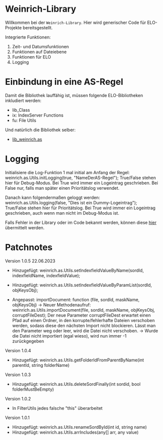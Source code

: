 # Weinrich-Library

Willkommen bei der `Weinrich-Library`. Hier wird generischer Code für ELO-Projekte bereitsgestellt.

Integrierte Funktionen:

1. Zeit- und Datumsfunktionen
2. Funktionen auf Dateiebene
3. Funktionen für ELO
4. Logging

# Einbindung in eine AS-Regel

Damit die Bibliothek lauffähig ist, müssen folgende ELO-Bibliotheken inkludiert werden:

- lib_Class
- ix: IndexServer Functions
- fu: File Utils

Und natürlich die Bibliothek selber:

- <a href="https://ekweinrich.github.io/Weinrich-Library/lib_weinrich.as.js.html">lib_weinrich.as</a>

# Logging

Initialisiere die Log-Funktion 1 mal initial am Anfang der Regel:
weinrich.as.Utils.initLogging(true, "NameDerAS-Regel");
True/False stehen hier für Debug-Modus. Bei True wird immer ein Logeintrag geschrieben. Bei False nur, falls man später einen Prioritätslog verwendet.

Danach kann folgendermaßen geloggt werden:
weinrich.as.Utils.logging(false, "Dies ist ein Dummy-Logeintrag");
True/False stehen hier für Prioritätslog. Bei True wird immer ein Logeintrag geschrieben, auch wenn man nicht im Debug-Modus ist.


Falls Fehler in der Library oder im Code bekannt werden, können diese <a href="https://github.com/ekWeinrich/Weinrich-Library/issues">hier</a> 
übermittelt werden.

# Patchnotes

Version 1.0.5 22.06.2023

- Hinzugefügt: weinrich.as.Utils.setIndexfieldValueByName(sordId, indexfieldName, indexfieldValue);
- Hinzugefügt: weinrich.as.Utils.setIndexfieldValueByParamList(sordId, objKeysObj);

- Angepasst: importDocument: function (file, sordId, maskName, objKeysObj)
    -> Neuer Methodenaufruf: weinrich.as.Utils.importDocument(file, sordId, maskName, objKeysObj, corruptFileDest);
       Der neue Parameter corruptFileDest erwartet einen Pfad auf einen Ordner, in den korrupte/fehlerhafte Dateien verschoben werden,
       sodass diese den nächsten Import nicht blockieren. Lässt man den Parameter weg oder leer, wird die Datei nicht verschoben.
    -> Wurde die Datei nicht importiert (egal wieso), wird nun immer -1 zurückgegeben

Version 1.0.4

- Hinzugefügt: weinrich.as.Utils.getFolderIdFromParentByName(int parentId, string folderName)

Version 1.0.3

- Hinzugefügt: weinrich.as.Utils.deleteSordFinally(int sordid, bool folderMustBeEmpty)

Version 1.0.2

- In FilterUtils jedes falsche "this" überarbeitet

Version 1.0.1

- Hinzugefügt: weinrich.as.Utils.renameSordById(int id, string name)
- Hinzugefügt: weinrich.as.Utils.arrIncludes(any[] arr, any value)